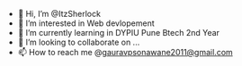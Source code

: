 - 👋 Hi, I’m @ItzSherlock
- 👀 I’m interested in Web devlopement 
- 🌱 I’m currently learning in DYPIU Pune Btech 2nd Year 
- 💞️ I’m looking to collaborate on ...
- 📫 How to reach me @gauravpsonawane2011@gmail.com

<!---
ItzSherlock/ItzSherlock is a ✨ special ✨ repository because its `README.md` (this file) appears on your GitHub profile.
You can click the Preview link to take a look at your changes.
--->
